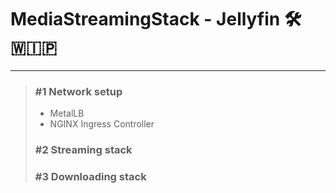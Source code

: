 # MediaStreamingStack - Jellyfin 🛠️ 🇼🇮🇵
___

> ### #1 Network setup
> - MetalLB
> - NGINX Ingress Controller
> 
> ### #2 Streaming stack
> 
> ### #3 Downloading stack
> 
